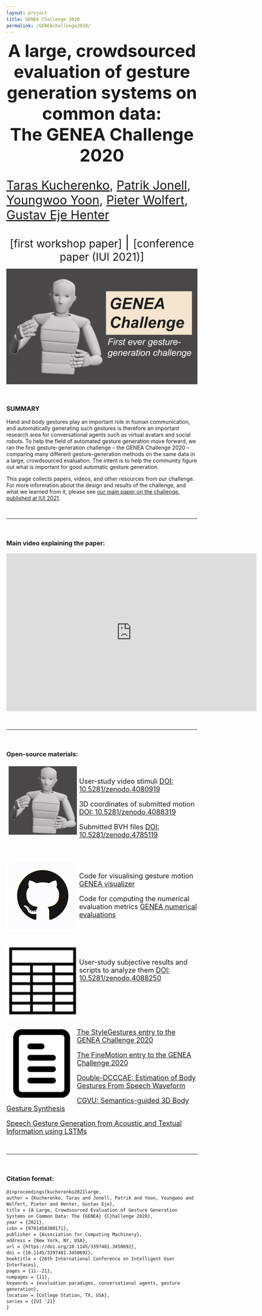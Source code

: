 ```yaml
---
layout: project
title: GENEA Challenge 2020
permalink: /GENEAchallenge2020/
---
```



<p align="center">
  <b style="font-size: 45px;"> A large, crowdsourced evaluation of gesture generation systems on common data: <br/> The GENEA Challenge 2020 </b>
  <p style="font-size: 32px;"> <a href="https://svito-zar.github.io/">Taras Kucherenko</a>, <a href="http://www.patrikjonell.se">Patrik Jonell</a>,  <a href="https://sites.google.com/view/youngwoo-yoon/">Youngwoo Yoon</a>, <a href="https://www.pieterwolfert.com/"> Pieter Wolfert</a>,  <a href="https://people.kth.se/~ghe/"> Gustav Eje Henter</a> </p>
</p>

<p align="center">
 <a href="https://zenodo.org/record/4094697#.YP69xTqxU5k" style="font-size: 28px; text-decoration: none">[first workshop paper]  </a>  
 <a style="font-size: 35px; text-decoration: none"> |   </a> 
 <a href="https://doi.org/10.1145/3397481.3450692" style="font-size: 28px; text-decoration: none">[conference paper (IUI 2021)]   </a>   
</p>

<div style="text-align:center"><img src="../assets/2021_GENEA.jpg" alt="GENEA figure" align="middle"></div>

&nbsp;

### SUMMARY

<p>Hand and body gestures play an important role in human communication, and automatically generating such gestures is therefore an important research area for conversational agents such as virtual avatars and social robots. To help the field of automated gesture generation move forward, we ran the first gesture-generation challenge &ndash; the GENEA Challenge 2020 &ndash; comparing many different gesture-generation methods on the same data in a large, crowdsourced evaluation. The intent is to help the community figure out what is important for good automatic gesture generation.</p>
<p>This page collects papers, videos, and other resources from our challenge. For more information about the design and results of the challenge, and what we learned from it, please see <a href="https://doi.org/10.1145/3397481.3450692">our main paper on the challenge, published at IUI 2021</a>.</p>


&nbsp;

***
&nbsp;

### Main video explaining the paper:

<iframe width="660" height="415" src="https://www.youtube.com/embed/QmaoKRzoVwM" frameborder="0" allow="accelerometer; autoplay; encrypted-media; gyroscope; picture-in-picture" allowfullscreen></iframe>

&nbsp;

***
&nbsp;

### Open-source materials:

<div style="text-align:left">
<img style="float: left; border: 6px solid white;" src="../assets/Avatar.jpg" >
<br>
<p style="font-size: 18px;"> User-study video stimuli  <a href="https://zenodo.org/record/4080919"> DOI: 10.5281/zenodo.4080919 </a> </p> 
<p style="font-size: 18px;"> 3D coordinates of submitted motion <a href="https://zenodo.org/record/4088319"> DOI: 10.5281/zenodo.4088319 </a> </p> 
<p style="font-size: 18px;"> Submitted BVH files <a href="https://zenodo.org/record/4785119"> DOI: 10.5281/zenodo.4785119 </a> </p> 
<br>
<br>
</div>

<div style="text-align:left">
<img style="float: left; border: 6px solid white;" src="../assets/GitHub_logo.png" >
<br>
<p style="font-size: 18px;"> Code for visualising gesture motion  <a href="https://github.com/jonepatr/genea_visualizer"> GENEA visualizer </a> </p> 
<p style="font-size: 18px;"> Code for computing the numerical evaluation metrics <a href="https://github.com/genea-workshop/genea_numerical_evaluations"> GENEA numerical evaluations  </a> </p> 
<br>
<br>
<br>
</div>

<div style="text-align:left">
<img style="float: left; border: 6px solid white;" src="../assets/table.jpg" >
<br>
<p style="font-size: 18px;"> User-study subjective results and scripts to analyze them <a href="https://zenodo.org/record/4088250"> DOI: 10.5281/zenodo.4088250 </a> </p> 
<br>
<br>
<br>
<br>
<br>
</div>

<div style="text-align:left">
<img style="float: left; border: 3px solid white;" src="../assets/paper_icon.png" >
<p style="font-size: 18px;"> <a href="https://zenodo.org/record/4088600"> The StyleGestures entry to the GENEA Challenge 2020   </a> </p> 
<p style="font-size: 18px;"> <a href="https://zenodo.org/record/4088609"> The FineMotion entry to the GENEA Challenge 2020  </a> </p> 
<p style="font-size: 18px;"> <a href="https://ieeexplore.ieee.org/abstract/document/9414660"> Double-DCCCAE: Estimation of Body Gestures From Speech Waveform  </a> </p> 
<p style="font-size: 18px;"> <a href="https://zenodo.org/record/4090879"> CGVU: Semantics-guided 3D Body Gesture Synthesis </a> </p> 
<p style="font-size: 18px;"> <a href="https://ieeexplore.ieee.org/abstract/document/9454931"> Speech Gesture Generation from Acoustic and Textual Information using LSTMs  </a> </p> 
</div>

&nbsp;

***
&nbsp;

### Citation format:
```
@inproceedings{kucherenko2021large,
author = {Kucherenko, Taras and Jonell, Patrik and Yoon, Youngwoo and Wolfert, Pieter and Henter, Gustav Eje},
title = {A Large, Crowdsourced Evaluation of Gesture Generation Systems on Common Data: The {GENEA} {C}hallenge 2020},
year = {2021},
isbn = {9781450380171},
publisher = {Association for Computing Machinery},
address = {New York, NY, USA},
url = {https://doi.org/10.1145/3397481.3450692},
doi = {10.1145/3397481.3450692},
booktitle = {26th International Conference on Intelligent User Interfaces},
pages = {11--21},
numpages = {11},
keywords = {evaluation paradigms, conversational agents, gesture generation},
location = {College Station, TX, USA},
series = {IUI '21}
}
```


